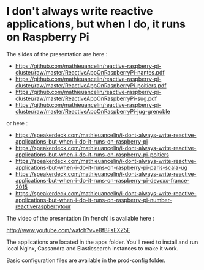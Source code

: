 I don't always write reactive applications, but when I do, it runs on Raspberry Pi
========================================

The slides of the presentation are here :

* https://github.com/mathieuancelin/reactive-raspberry-pi-cluster/raw/master/ReactiveAppOnRaspberryPi-nantes.pdf
* https://github.com/mathieuancelin/reactive-raspberry-pi-cluster/raw/master/ReactiveAppOnRaspberryPi-poitiers.pdf
* https://github.com/mathieuancelin/reactive-raspberry-pi-cluster/raw/master/ReactiveAppOnRaspberryPi-sug.pdf
* https://github.com/mathieuancelin/reactive-raspberry-pi-cluster/raw/master/ReactiveAppOnRaspberryPi-jug-grenoble

or here :

* https://speakerdeck.com/mathieuancelin/i-dont-always-write-reactive-applications-but-when-i-do-it-runs-on-raspberry-pi
* https://speakerdeck.com/mathieuancelin/i-dont-always-write-reactive-applications-but-when-i-do-it-runs-on-raspberry-pi-poitiers
* https://speakerdeck.com/mathieuancelin/i-dont-always-write-reactive-applications-but-when-i-do-it-runs-on-raspberry-pi-paris-scala-ug
* https://speakerdeck.com/mathieuancelin/i-dont-always-write-reactive-applications-but-when-i-do-it-runs-on-raspberry-pi-devoxx-france-2015
* https://speakerdeck.com/mathieuancelin/i-dont-always-write-reactive-applications-but-when-i-do-it-runs-on-raspberry-pi-number-reactiveraspberrytour


The video of the presentation (in french) is available here :

http://www.youtube.com/watch?v=e8fBFsEXZ5E

The applications are located in the apps folder.
You'll need to install and run local Nginx, Cassandra and Elasticsearch instances to make it work.

Basic configuration files are available in the prod-config folder.
